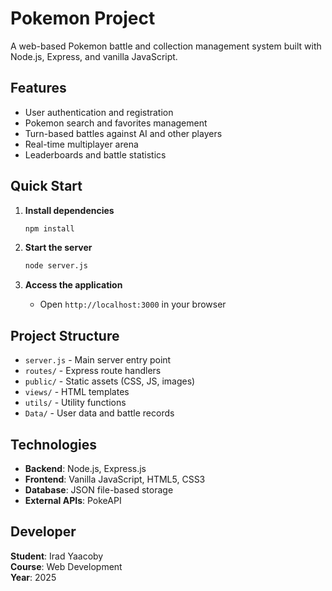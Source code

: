 # Pokemon Project

A web-based Pokemon battle and collection management system built with Node.js, Express, and vanilla JavaScript.

## Features

- User authentication and registration
- Pokemon search and favorites management
- Turn-based battles against AI and other players
- Real-time multiplayer arena
- Leaderboards and battle statistics

## Quick Start

1. **Install dependencies**
   ```bash
   npm install
   ```

2. **Start the server**
   ```bash
   node server.js
   ```

3. **Access the application**
   - Open `http://localhost:3000` in your browser

## Project Structure

- `server.js` - Main server entry point
- `routes/` - Express route handlers
- `public/` - Static assets (CSS, JS, images)
- `views/` - HTML templates
- `utils/` - Utility functions
- `Data/` - User data and battle records

## Technologies

- **Backend**: Node.js, Express.js
- **Frontend**: Vanilla JavaScript, HTML5, CSS3
- **Database**: JSON file-based storage
- **External APIs**: PokeAPI

## Developer

**Student**: Irad Yaacoby  
**Course**: Web Development  
**Year**: 2025
